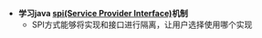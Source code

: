 * **学习java [spi(Service Provider Interface)](https://www.aliyun.com/jiaocheng/799354.html?spm=5176.100033.2.14.708b5c6fTfgdxd)机制**
    * SPI方式能够将实现和接口进行隔离，让用户选择使用哪个实现